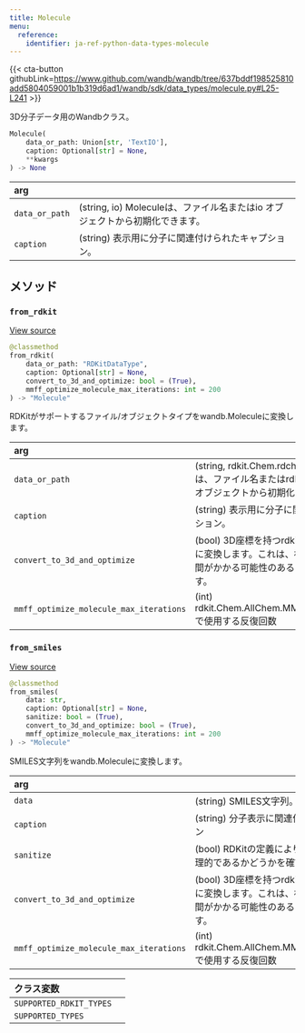 ```yaml
---
title: Molecule
menu:
  reference:
    identifier: ja-ref-python-data-types-molecule
---
```


{{< cta-button githubLink=https://www.github.com/wandb/wandb/tree/637bddf198525810add5804059001b1b319d6ad1/wandb/sdk/data_types/molecule.py#L25-L241 >}}

3D分子データ用のWandbクラス。

```python
Molecule(
    data_or_path: Union[str, 'TextIO'],
    caption: Optional[str] = None,
    **kwargs
) -> None
```

| arg |   |
| :--- | :--- |
| `data_or_path` | (string, io) Moleculeは、ファイル名またはio オブジェクトから初期化できます。 |
| `caption` | (string) 表示用に分子に関連付けられたキャプション。 |

## メソッド

### `from_rdkit`

[View source](https://www.github.com/wandb/wandb/tree/637bddf198525810add5804059001b1b319d6ad1/wandb/sdk/data_types/molecule.py#L99-L163)

```python
@classmethod
from_rdkit(
    data_or_path: "RDKitDataType",
    caption: Optional[str] = None,
    convert_to_3d_and_optimize: bool = (True),
    mmff_optimize_molecule_max_iterations: int = 200
) -> "Molecule"
```

RDKitがサポートするファイル/オブジェクトタイプをwandb.Moleculeに変換します。

| arg |   |
| :--- | :--- |
| `data_or_path` | (string, rdkit.Chem.rdchem.Mol) Moleculeは、ファイル名またはrdkit.Chem.rdchem.Molオブジェクトから初期化できます。 |
| `caption` | (string) 表示用に分子に関連付けられたキャプション。 |
| `convert_to_3d_and_optimize` | (bool) 3D座標を持つrdkit.Chem.rdchem.Molに変換します。これは、複雑な分子の場合、時間がかかる可能性のあるコストのかかる操作です。 |
| `mmff_optimize_molecule_max_iterations` | (int) rdkit.Chem.AllChem.MMFFOptimizeMolecule で使用する反復回数 |

### `from_smiles`

[View source](https://www.github.com/wandb/wandb/tree/637bddf198525810add5804059001b1b319d6ad1/wandb/sdk/data_types/molecule.py#L165-L202)

```python
@classmethod
from_smiles(
    data: str,
    caption: Optional[str] = None,
    sanitize: bool = (True),
    convert_to_3d_and_optimize: bool = (True),
    mmff_optimize_molecule_max_iterations: int = 200
) -> "Molecule"
```

SMILES文字列をwandb.Moleculeに変換します。

| arg |   |
| :--- | :--- |
| `data` | (string) SMILES文字列。 |
| `caption` | (string) 分子表示に関連付けられたキャプション |
| `sanitize` | (bool) RDKitの定義により、分子が化学的に合理的であるかどうかを確認します。 |
| `convert_to_3d_and_optimize` | (bool) 3D座標を持つrdkit.Chem.rdchem.Molに変換します。これは、複雑な分子の場合、時間がかかる可能性のあるコストのかかる操作です。 |
| `mmff_optimize_molecule_max_iterations` | (int) rdkit.Chem.AllChem.MMFFOptimizeMolecule で使用する反復回数 |

| クラス変数 |   |
| :--- | :--- |
| `SUPPORTED_RDKIT_TYPES`<a id="SUPPORTED_RDKIT_TYPES"></a> |   |
| `SUPPORTED_TYPES`<a id="SUPPORTED_TYPES"></a> |   |
